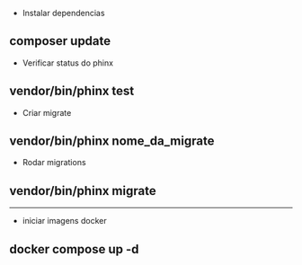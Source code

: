 - Instalar dependencias
## composer update

- Verificar status do phinx
## vendor/bin/phinx test

- Criar migrate
## vendor/bin/phinx nome_da_migrate

- Rodar migrations
## vendor/bin/phinx migrate


----------------------------------------------

- iniciar imagens docker
## docker compose up -d